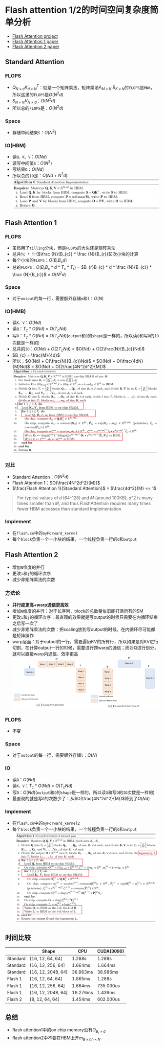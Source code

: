 # Flash attention 1/2的时间空间复杂度简单分析
- [Flash Attention project](https://github.com/Dao-AILab/flash-attention)
- [Flash Attention 1 paper](https://arxiv.org/abs/2205.14135)
- [Flash Attention 2 paper](hhttps://arxiv.org/abs/2307.08691)
## Standard Attention
### FLOPS
- $Q_{N×d}K^T_{d×N}$：就是一个矩阵乘法，矩阵乘法$A_{M×K}$ $B_{K×N}$的`FLOPS`是`MNK`，所以这里的`FLOPS`是$O(N^2d)$
- $S_{N×N}V_{N×d}$：$O(N^2d)$
- 所以总的`FLOPS`是：$O(N^2d)$
### Space
- 存储中间结果`S`：$O(N^2)$
### IO(HBM)
- 读`Q、K、V`：$O(Nd)$
- 读写中间值`S`：$O(N^2)$
- 写结果`O`：$O(Nd)$
- 所以总的`IO`是：$O(Nd+N^2d)$
![standard attention algorithm](imgs/standard-attention.png)
## Flash Attention 1
### FLOPS
- 虽然用了`tilling`分块，但是`FLOPS`的大头还是矩阵乘法
- 总共`Tc * Tr`($\frac {N}{B_{c}} * \frac {N}{B_{r}}$)次小块的计算
- 每个小块的`FLOPS`：$O(B_{r}B_{c}d)$
- 总的`FLOPS`：$O(B_{r}B_{c} * d * T_{c} * T_{r})$ = $B_{r}B_{c} * d * \frac {N}{B_{c}} * \frac {N}{B_{r}}$ = $O(N^2d)$
### Space
- 对于`output`的每一行，需要额外存储`m`和`l`：$O(N)$
### IO(HMB)
- 读`K、V`：$O(Nd)$
- 读`Q`：$T_{c} * O(Nd)$ = $O(T_{c}Nd)$
- 写`O`：$T_{c} * O(Nd)$ = $O(T_{c}Nd)$(`output`和`Q`的`shape`是一样的，所以读`Q`和写`O`的`IO`次数是一样的)
- 总共的`IO`：$O(Nd) + O(2T_{c}Nd)$ = $O(Nd) + O(2\frac{N}{B_{c}}Nd)$
- $B_{c} = \frac{M}{4d}$
- 所以：$O(Nd) + O(\frac{N}{B_{c}}Nd)$ = $O(Nd) + O(\frac{4dN}{M}Nd)$ = $O(Nd) + O(2\frac{4N^2d^2}{M})$
![Flash attention 1 algorithm](imgs/flash-attention-1.png)

### 对比
- Standard Attention：$O(N^2d)$
- Flash Attention 1：$O(\frac{4N^2d^2}{M})$
- $\frac{Flash Attention 1}{Standard Attention}$ = $\frac{4d^2}{M} << 1$
> For typical values of 𝑑 (64-128) and 𝑀 (around 100KB), 𝑑^2 is many times smaller than 𝑀, and thus
FlashAttention requires many times fewer HBM accesses than standard implementation.

### Implement
- 在`flash.cu`中的`myForward_kernel`
- 每个`block`负责一个一小块的结果，一个线程负责一行的`Q`和`output`


## Flash Attention 2
- 增加`N`维度的并行
- 更改`i`和`j`的循环次序
- 减少非矩阵乘法的次数
### 方法论
- **并行度更高+warp通信更高效**
- 增加`N`维度的并行：对于长序列，block的总数量依旧能打满所有的SM
- 更改`i`和`j`的循环次序：最直观的效果就是写output的时候只需要在内循环结束之后写一次了
- 减少非矩阵乘法的次数：把scaling放到写output的时候，在内循环尽可能都是矩阵操作
- warp层面：对于output的一行，需要遍历KV的所有行，所以如果是对KV进行切割，在计算output一行的时候，需要进行跨warp的通信；而对Q进行划分，就可以直接warp内通信，效率更高
![](imgs/flash-attention-2-warp.png)
### FLOPS
- 不变
### Space
- 对于`output`的每一行，需要额外存储`l`：$O(N)$
### IO
- 读`Q`：$O(Nd)$
- 读`K、V`：$T_{c} * O(Nd)$ = $O(T_{c}Nd)$
- 写`O`：$O(Nd)$(`output`和`Q`的`shape`是一样的，所以读`Q`和写`O`的`IO`次数是一样的)
- 最直观的就是写`O`的次数少了：从$O(\frac{4N^2d^2}{M})$降到了$O(Nd)$
### Implement
- 在`flash.cu`中的`myForward_kernel2`
- 每个`block`负责一个一小块的结果，一个线程负责一行的`Q`和`output`
![](imgs/flash-attention-2.png)


## 时间比较
|    | Shape | CPU |  CUDA(3090)  |
|--------|-----|----------|----------|
| Standard   | [16, 12, 64, 64]  | 1.288s | 1.288s |
| Standard   | [16, 12, 256, 64]  | 1.664ms | 1.664ms |
| Standard   | [16, 12, 2048, 64]  | 38.963ms | 38.986ms |
| Flash 1   | [16, 12, 64, 64]  | 1.865ms | 1.288s |
| Flash 1   | [16, 12, 256, 64]  | 1.664ms | 735.000us |
| Flash 1   | [16, 12, 2048, 64]  | 19.276ms | 1.439ms |
| Flash 2   | [8, 12, 64, 64]  | 1.454ms | 602.000us |

## 总结
- flash attention1中的on chip memory没有$O_{B_{r}×d}$
- flash attention2中不要在HBM上开$m_{B×nh×N}$
